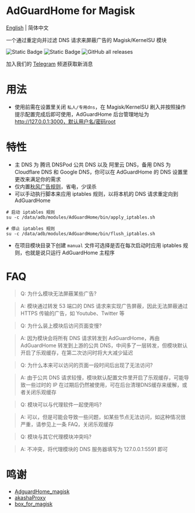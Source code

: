 # AdGuardHome for Magisk
[English](README_en.md) | 简体中文

一个通过重定向并过滤 DNS 请求来屏蔽广告的 Magisk/KernelSU 模块

![Static Badge](https://img.shields.io/badge/arm--64-support-blue)
![Static Badge](https://img.shields.io/badge/arm--v7-support-blue)
![GitHub all releases](https://img.shields.io/github/downloads/twoone-3/AdguardHome/total)

加入我们的 [Telegram](https://t.me/adguardhome_for_magisk_release) 频道获取新消息

# 用法
- 使用前需在设置里关闭 `私人/专用dns`，在 Magisk/KernelSU 刷入并按照操作提示配置完成后即可使用，AdGuardHome 后台管理地址为 http://127.0.0.1:3000，默认用户名/密码root

# 特性
- 主 DNS 为 腾讯 DNSPod 公共 DNS 以及 阿里云 DNS，备用 DNS 为 Cloudflare DNS 和 Google DNS，你可以在 AdGuardHome 的 DNS 设置里更改来满足你的需求
- 仅内置[秋风广告规则](https://github.com/TG-Twilight/AWAvenue-Ads-Rule)，省电，少误杀
- 可以手动执行脚本来应用 iptables 规则，以将本机的 DNS 请求重定向到 AdGuardHome
```shell
# 启动 iptables 规则
su -c /data/adb/modules/AdGuardHome/bin/apply_iptables.sh
```
```shell
# 停止 iptables 规则
su -c /data/adb/modules/AdGuardHome/bin/flush_iptables.sh
```
- 在项目模块目录下创建 `manual` 文件可选择是否在每次启动时应用 iptables 规则，也就是说只运行 AdGuardHome 主程序

# FAQ
> Q: 为什么模块无法屏蔽某些广告?

> A: 模块通过转发 53 端口的 DNS 请求来实现广告屏蔽，因此无法屏蔽通过 HTTPS 传输的广告，如 Youtube、Twitter 等

> Q: 为什么装上模块后访问页面变慢?

> A: 因为模块会将所有 DNS 请求转发到 AdGuardHome，再由 AdGuardHome 转发到上游的公共 DNS，中间多了一层转发，但模块默认开启了乐观缓存，在第二次访问时将大大减少延迟

> Q: 为什么本来可以访问的页面一段时间后出现了无法访问?

> A: 由于公共 DNS 请求较慢，模块默认配置文件里开启了乐观缓存，可能导致一些过时的 IP 在过期后仍然被使用，可在后台清理DNS缓存来缓解，或者关闭乐观缓存

> Q: 模块可以与代理软件一起使用吗?

> A: 可以，但是可能会导致一些问题，如某些节点无法访问，如这种情况很严重，请参见上一条 FAQ，关闭乐观缓存

> Q: 模块与其它代理模块冲突吗?

> A: 不冲突，将代理模块的 DNS 服务器填写为 127.0.0.1:5591 即可

# 鸣谢
- [AdguardHome_magisk](https://github.com/410154425/AdGuardHome_magisk)
- [akashaProxy](https://github.com/ModuleList/akashaProxy)
- [box_for_magisk](https://github.com/taamarin/box_for_magisk)